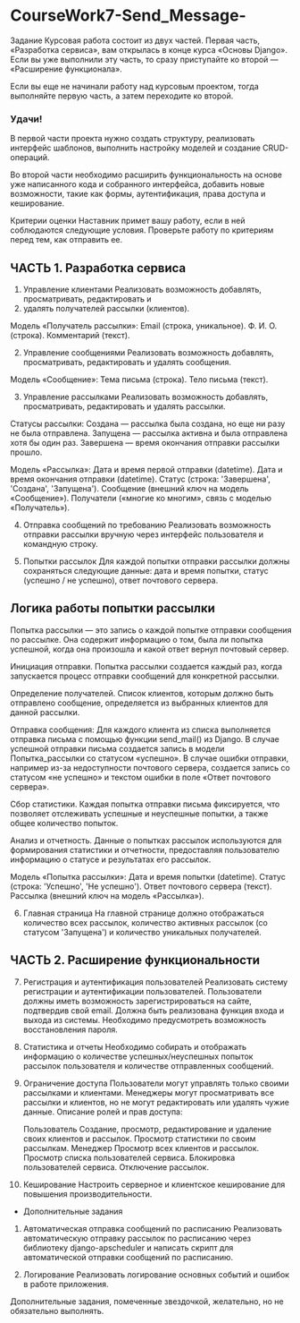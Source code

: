# CourseWork7-Send_Message-
Задание
Курсовая работа состоит из двух частей. Первая часть, «Разработка сервиса», 
вам открылась в конце курса «Основы Django». Если вы уже выполнили эту часть, 
то сразу приступайте ко второй — «Расширение функционала».

Если вы еще не начинали работу над курсовым проектом, тогда выполняйте первую часть, 
а затем переходите ко второй.

### Удачи!

В первой части проекта нужно создать структуру, реализовать интерфейс шаблонов, 
выполнить настройку моделей и создание CRUD-операций.

Во второй части необходимо расширить функциональность на основе уже написанного кода и 
собранного интерфейса, добавить новые возможности, такие как формы, аутентификация, 
права доступа и кеширование.

Критерии оценки
Наставник примет вашу работу, если в ней соблюдаются следующие условия. 
Проверьте работу по критериям перед тем, как отправить ее.

## ЧАСТЬ 1. Разработка сервиса
1. Управление клиентами
Реализовать возможность добавлять, просматривать, редактировать и 
2. удалять получателей рассылки (клиентов).

Модель «Получатель рассылки»:
    Email (строка, уникальное).
    Ф. И. О. (строка).
    Комментарий (текст).

2. Управление сообщениями
Реализовать возможность добавлять, просматривать, редактировать и удалять сообщения.

Модель «Сообщение»:
    Тема письма (строка).
    Тело письма (текст).

3. Управление рассылками
Реализовать возможность добавлять, просматривать, редактировать и удалять рассылки.

Статусы рассылки:
    Создана — рассылка была создана, но еще ни разу не была отправлена.
    Запущена — рассылка активна и была отправлена хотя бы один раз.
    Завершена — время окончания отправки рассылки прошло.

Модель «Рассылка»:
    Дата и время первой отправки (datetime).
    Дата и время окончания отправки (datetime).
    Статус (строка: 'Завершена', 'Создана', 'Запущена').
    Сообщение (внешний ключ на модель «Сообщение»).
    Получатели («многие ко многим», связь с моделью «Получатель»).

4. Отправка сообщений по требованию
Реализовать возможность отправки рассылки вручную через интерфейс пользователя и 
командную строку.

5. Попытки рассылок
Для каждой попытки отправки рассылки должны сохраняться следующие данные: дата и 
время попытки, статус (успешно / не успешно), ответ почтового сервера.

## Логика работы попытки рассылки
Попытка рассылки — это запись о каждой попытке отправки сообщения по рассылке. 
Она содержит информацию о том, была ли попытка успешной, когда она произошла и 
какой ответ вернул почтовый сервер.

Инициация отправки.
Попытка рассылки создается каждый раз, когда запускается процесс отправки сообщений 
для конкретной рассылки.

Определение получателей.
Список клиентов, которым должно быть отправлено сообщение, определяется из 
выбранных клиентов для данной рассылки.

Отправка сообщения:
Для каждого клиента из списка выполняется отправка письма с помощью функции 
send_mail() из Django.
В случае успешной отправки письма создается запись в модели Попытка_рассылки
со статусом «успешно».
В случае ошибки отправки, например из-за недоступности почтового сервера, 
создается запись со статусом «не успешно» и текстом ошибки в поле 
«Ответ почтового сервера».

Сбор статистики.
Каждая попытка отправки письма фиксируется, что позволяет отслеживать успешные и 
неуспешные попытки, а также общее количество попыток.

Анализ и отчетность.
Данные о попытках рассылок используются для формирования статистики и отчетности, 
предоставляя пользователю информацию о статусе и результатах его рассылок.

Модель «Попытка рассылки»:
    Дата и время попытки (datetime).
    Статус (строка: 'Успешно', 'Не успешно').
    Ответ почтового сервера (текст).
    Рассылка (внешний ключ на модель «Рассылка»).

6. Главная страница
На главной странице должно отображаться количество всех рассылок, 
количество активных рассылок (со статусом 'Запущена') и 
количество уникальных получателей.

## ЧАСТЬ 2. Расширение функциональности
7. Регистрация и аутентификация пользователей
Реализовать систему регистрации и аутентификации пользователей.
Пользователи должны иметь возможность зарегистрироваться на сайте, 
подтвердив свой email.
Должна быть реализована функция входа и выхода из системы.
Необходимо предусмотреть возможность восстановления пароля.

8. Статистика и отчеты
Необходимо собирать и отображать информацию о количестве успешных/неуспешных 
попыток рассылок пользователя и количестве отправленных сообщений.

9. Ограничение доступа
Пользователи могут управлять только своими рассылками и клиентами.
Менеджеры могут просматривать все рассылки и клиентов, но не могут редактировать или 
удалять чужие данные.
Описание ролей и прав доступа:

   Пользователь
        Создание, просмотр, редактирование и удаление своих клиентов и рассылок.
        Просмотр статистики по своим рассылкам.
   Менеджер
        Просмотр всех клиентов и рассылок.
        Просмотр списка пользователей сервиса.
        Блокировка пользователей сервиса.
        Отключение рассылок.

10. Кеширование
Настроить серверное и клиентское кеширование для повышения производительности.

* Дополнительные задания
1. Автоматическая отправка сообщений по расписанию
Реализовать автоматическую отправку рассылок по расписанию через библиотеку 
django-apscheduler и написать скрипт для автоматической отправки сообщений по 
расписанию.

2. Логирование
Реализовать логирование основных событий и ошибок в работе приложения.

Дополнительные задания, помеченные звездочкой, желательно, но не обязательно выполнять.